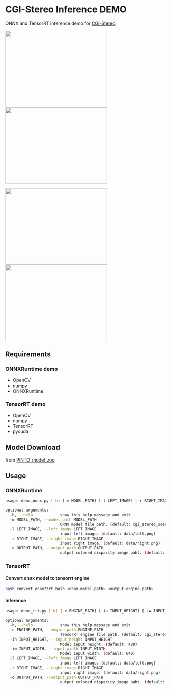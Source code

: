 # CGI-Stereo Inference DEMO

ONNX and TensorRT inference demo for [CGI-Stereo](https://github.com/gangweiX/CGI-Stereo).


<img src="https://github.com/fateshelled/cgistereo_onnx/blob/main/data/im0.png" width="320" height="240" alt=""><img src="https://user-images.githubusercontent.com/53618876/223908423-dbf68910-141f-4160-89b9-69722454f2f5.png" width="320" height="240" alt="">

<img src="https://github.com/fateshelled/cgistereo_onnx/blob/main/data/left.png" width="320" height="240" alt=""><img src="https://user-images.githubusercontent.com/53618876/223908408-22ca7389-a3e8-47cf-9bde-38782571444d.png" width="320" height="240" alt="">


## Requirements
### ONNXRuntime demo
- OpenCV
- numpy
- ONNXRuntime

### TensorRT demo
- OpenCV
- numpy
- TensorRT
- pycuda

## Model Download
from [PINTO_model_zoo](https://github.com/PINTO0309/PINTO_model_zoo/tree/main/358_CGI-Stereo)

## Usage
### ONNXRuntime
```bash
usage: demo_onnx.py [-h] [-m MODEL_PATH] [-l LEFT_IMAGE] [-r RIGHT_IMAGE] [-o OUTPUT_PATH]

optional arguments:
  -h, --help            show this help message and exit
  -m MODEL_PATH, --model_path MODEL_PATH
                        ONNX model file path. (default: cgi_stereo_sceneflow_480x640/cgi_stereo_sceneflow_480x640.onnx)
  -l LEFT_IMAGE, --left_image LEFT_IMAGE
                        input left image. (default: data/left.png)
  -r RIGHT_IMAGE, --right_image RIGHT_IMAGE
                        input right image. (default: data/right.png)
  -o OUTPUT_PATH, --output_path OUTPUT_PATH
                        output colored disparity image paht. (default: output.png)
```

### TensorRT
#### Convert onnx model to tensorrt engine
```bash
bash convert_onnx2trt.bash <onnx-model-path> <output-engine-path> 
```

#### Inference
```bash
usage: demo_trt.py [-h] [-e ENGINE_PATH] [-ih INPUT_HEIGHT] [-iw INPUT_WIDTH] [-l LEFT_IMAGE] [-r RIGHT_IMAGE] [-o OUTPUT_PATH]

optional arguments:
  -h, --help            show this help message and exit
  -e ENGINE_PATH, --engine_path ENGINE_PATH
                        TensorRT engine file path. (default: cgi_stereo_sceneflow_480x640.engine)
  -ih INPUT_HEIGHT, --input_height INPUT_HEIGHT
                        Model input height. (default: 480)
  -iw INPUT_WIDTH, --input_width INPUT_WIDTH
                        Model input width. (default: 640)
  -l LEFT_IMAGE, --left_image LEFT_IMAGE
                        input left image. (default: data/left.png)
  -r RIGHT_IMAGE, --right_image RIGHT_IMAGE
                        input right image. (default: data/right.png)
  -o OUTPUT_PATH, --output_path OUTPUT_PATH
                        output colored disparity image paht. (default: output.png)
```
